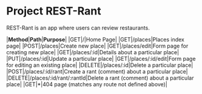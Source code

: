 # Project REST-Rant

REST-Rant is an app where users can review restaurants.


|**Method**|**Path**|**Purpose**|
|GET|/|Home Page|
|GET|/places|Places index page|
|POST|/places|Create new place|
|GET|/places/edit|Form page for creating new place|
|GET|/places/:id|Details about a particular place|
|PUT|/places/:id|Update a particular place|
|GET|/places/:id/edit|Form page for editing an existing place|
|DELETE|/places/:id|Delete a particular place|
|POST|/places/:id/rant|Create a rant (comment) about a particular place|
|DELETE|/places/:id/rant/:rantId|Delete a rant (comment) about a particular place|
|GET|*|404 page (matches any route not defined above)|
